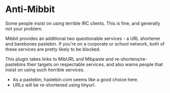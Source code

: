 Anti-Mibbit
===========

Some people insist on using terrible IRC clients. This is fine, and generally not your problem.

Mibbit provides an additional two questionable services - a URL shortener and barebones pastebin.
If you're on a corporate or school network, both of these services are pretty likely to be blocked.

This plugin takes links to MibURL and Mibpaste and re-shortens/re-pastebins their targets on
respectable services, and also warns people that insist on using such horrible services.

* As a pastebin, hastebin.com seems like a good choice here.
* URLs will be re-shortened using tinyurl.
